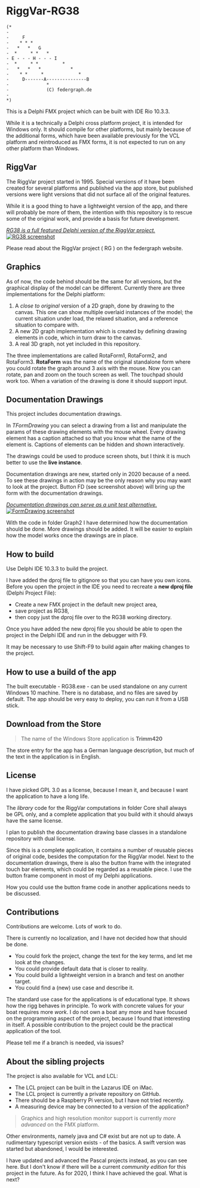 ﻿# RiggVar-RG38

```
(*
-
-     F
-    * * *
-   *   *   G
-  *     * *   *
- E - - - H - - - I
-  *     * *         *
-   *   *   *           *
-    * *     *             *
-     D-------A---------------B
-              *
-              (C) federgraph.de
-
*)
```


This is a Delphi FMX project which can be built with IDE Rio 10.3.3.

While it is a technically a Delphi cross platform project, it is intended for Windows only.
It should compile for other platforms,
but mainly because of the additional forms,
which have been available previously for the VCL platform and reintroduced as FMX forms,
it is not expected to run on any other platform than Windows.

## RiggVar

The RiggVar project started in 1995.
Special versions of it have been created for several platforms and published via the app store,
but published versions were light versions that did not surface all of the original features.

While it is a good thing to have a lightweight version of the app,
and there will probably be more of them,
the intention with this repository is to rescue some of the original work,
and provide a basis for future development.

<a href="doc/images/RiggVar-RG38-01.png">*RG38 is a full featured Delphi version of the RiggVar project.*<br>
![RG38 screenshot](doc/images/RiggVar-RG38-01.png)</a>

Please read about the RiggVar project ( RG ) on the federgraph website.

## Graphics

As of now, the code behind should be the same for all versions,
but the graphical display of the model can be different.
Currently there are three implementations for the Delphi platform:

1. A *close to original* version of a 2D graph, done by drawing to the canvas.
This one can show multiple overlaid instances of the model; the current situation under load,
the relaxed situation, and a reference situation to compare with.
2. A new 2D graph implementation which is created by defining drawing elements in code, which in turn draw to the canvas.
3. A real 3D graph, not yet included in this repository.

The three implementations are called RotaForm1, RotaForm2, and RotaForm3.
**RotaForm** was the name of the original standalone form where you could rotate the graph around 3 axis with the mouse.
Now you can rotate, pan and zoom on the touch screen as well.
The touchpad should work too.
When a variation of the drawing is done it should support input.

## Documentation Drawings

This project includes documentation drawings.

In *TFormDrawing* you can select a drawing from a list and manipulate the params of these drawing elements with the mouse wheel.
Every drawing element has a caption attached so that you know what the name of the element is.
Captions of elements can be hidden and shown interactively.

The drawings could be used to produce screen shots,
but I think it is much better to use the **live instance**.

Documentation drawings are new, started only in 2020 because of a need.
To see these drawings in action may be the only reason why you may want to look at the project.
Button FD (see screenshot above) will bring up the form with the documentation drawings.

<a href="doc/images/RiggVar-FD-01.png">*Documentation drawings can serve as a unit test alternative.*<br>
![FormDrawing screenshot](doc/images/RiggVar-FD-01.png)</a>

With the code in folder Graph2 I have determined how the documentation should be done.
More drawings should be added.
It will be easier to explain how the model works once the drawings are in place.

## How to build

Use Delphi IDE 10.3.3 to build the project.

I have added the dproj file to gitignore so that you can have you own icons.
Before you open the project in the IDE you need to recreate a **new dproj file** (Delphi Project File):

- Create a new FMX project in the default new project area,
- save project as RG38,
- then copy just the dproj file over to the RG38 working directory.

Once you have added the new dproj file you should be able to open the project in the Delphi IDE and run in the debugger with F9.

It may be necessary to use Shift-F9 to build again after making changes to the project.

## How to use a build of the app

The built executable - RG38.exe - can be used standalone on any current Windows 10 machine.
There is no database, and no files are saved by default.
The app should be very easy to deploy, you can run it from a USB stick.

## Download from the Store

> The name of the Windows Store application is **Trimm420**

The store entry for the app has a German language description,
but much of the text in the application is in English.

## License

I have picked GPL 3.0 as a license, because I mean it,
and because I want the application to have a long life.

The *library* code for the RiggVar computations in folder Core shall always be GPL only,
and a complete application that you build with it should always have the same license.

I plan to publish the documentation drawing base classes in a standalone repository with dual license.

Since this is a complete application, it contains a number of reusable pieces of original code, besides the computation for the RiggVar model.
Next to the documentation drawings, there is also the button frame with the integrated touch bar elements, which could be regarded as a reusable piece.
I use the button frame component in most of my Delphi applications.

How you could use the button frame code in another applications needs to be discussed.

## Contributions

Contributions are welcome. Lots of work to do.

There is currently no localization, and I have not decided how that should be done.

- You could fork the project, change the text for the key terms, and let me look at the changes.
- You could provide default data that is closer to reality.
- You could build a lightweight version in a branch and test on another target.
- You could find a (new) use case and describe it.

The standard use case for the applications is of educational type.
It shows how the rigg behaves in principle.
To work with concrete values for your boat requires more *work*.
I do not own a boat any more and have focused on the programming aspect of the project,
because I found that interesting in itself.
A possible contribution to the project could be the practical application of the tool.

Please tell me if a branch is needed, via issues?

## About the sibling projects

The project is also available for VCL and LCL:
- The LCL project can be built in the Lazarus IDE on iMac.
- The LCL project is currently a private repository on GitHub.
- There should be a Raspberry Pi version, but I have not tried recently.
- A measuring device may be connected to a version of the application?

> Graphics and high resolution monitor support is currently *more advanced* on the FMX platform.

Other environments, namely java and C# exist but are not up to date.
A rudimentary typescript version exists - of the basics.
A swift version was started but abandoned, I would be interested.

I have updated and advanced the Pascal projects instead, as you can see here.
But I don't know if there will be a current *community edition* for this project in the future.
As for 2020, I think I have achieved the goal.
What is next?